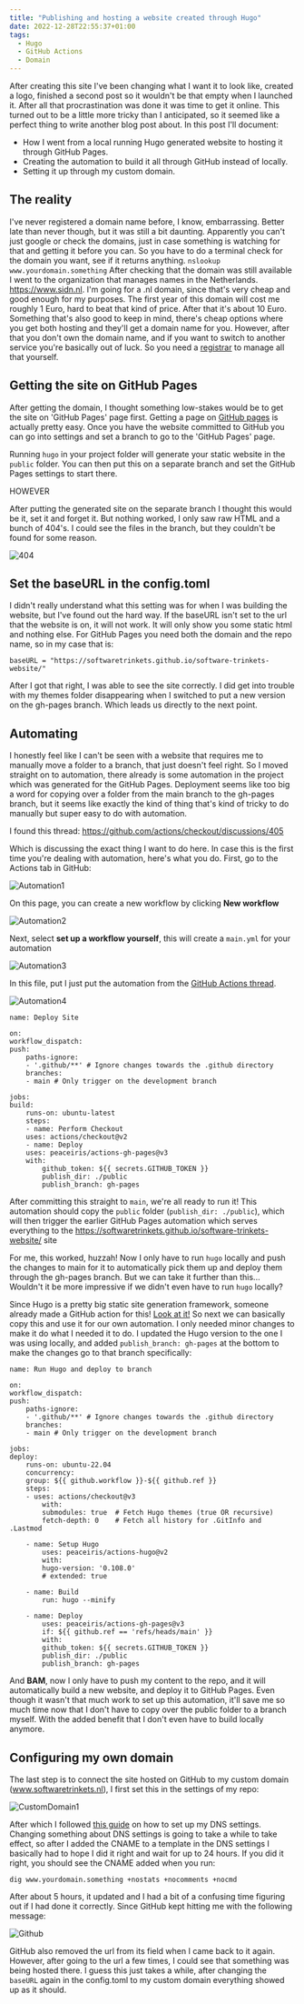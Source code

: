 ```yaml
---
title: "Publishing and hosting a website created through Hugo"
date: 2022-12-28T22:55:37+01:00
tags:
  - Hugo
  - GitHub Actions
  - Domain
---
```


After creating this site I've been changing what I want it to look like, created a logo, finished a second post so it wouldn't be that empty when I launched it. After all that procrastination was done it was time to get it online. 
This turned out to be a little more tricky than I anticipated, so it seemed like a perfect thing to write another blog post about. In this post I'll document:
- How I went from a local running Hugo generated website to hosting it through GitHub Pages.
- Creating the automation to build it all through GitHub instead of locally.
- Setting it up through my custom domain. 

## The reality

I've never registered a domain name before, I know, embarrassing. Better late than never though, but it was still a bit daunting. Apparently you can't just google or check the domains, just in case something is watching for that and getting it before you can. So you have to do a terminal check for the domain you want, see if it returns anything. 
`nslookup www.yourdomain.something`
After checking that the domain was still available I went to the organization that manages names in the Netherlands. https://www.sidn.nl. I'm going for a .nl domain, since that's very cheap and good enough for my purposes. The first year of this domain will cost me roughly 1 Euro, hard to beat that kind of price. After that it's about 10 Euro. 
Something that's also good to keep in mind, there's cheap options where you get both hosting and they'll get a domain name for you. However, after that you don't own the domain name, and if you want to switch to another service you're basically out of luck. So you need a [registrar](https://en.wikipedia.org/wiki/Domain_name_registrar) to manage all that yourself. 

## Getting the site on GitHub Pages

After getting the domain, I thought something low-stakes would be to get the site on 'GitHub Pages' page first. 
Getting a page on [GitHub pages](https://pages.github.com) is actually pretty easy. Once you have the website committed to GitHub you can go into settings and set a branch to go to the 'GitHub Pages' page. 

Running `hugo` in your project folder will generate your static website in the `public` folder. You can then put this on a separate branch and set the GitHub Pages settings to start there. 

HOWEVER

After putting the generated site on the separate branch I thought this would be it, set it and forget it. But nothing worked, I only saw raw HTML and a bunch of 404's. I could see the files in the branch, but they couldn't be found for some reason. 

![404](PublishedSite404.png)

## Set the baseURL in the config.toml

I didn't really understand what this setting was for when I was building the website, but I've found out the hard way. If the baseURL isn't set to the url that the website is on, it will not work. It will only show you some static html and nothing else. 
For GitHub Pages you need both the domain and the repo name, so in my case that is:
    
    baseURL = "https://softwaretrinkets.github.io/software-trinkets-website/"

After I got that right, I was able to see the site correctly. I did get into trouble with my themes folder disappearing when I switched to put a new version on the gh-pages branch. Which leads us directly to the next point.

## Automating 

I honestly feel like I can't be seen with a website that requires me to manually move a folder to a branch, that just doesn't feel right. So I moved straight on to automation, there already is some automation in the project which was generated for the GitHub Pages. 
Deployment seems like too big a word for copying over a folder from the main branch to the gh-pages branch, but it seems like exactly the kind of thing that's kind of tricky to do manually but super easy to do with automation. 

I found this thread: 
https://github.com/actions/checkout/discussions/405

Which is discussing the exact thing I want to do here. In case this is the first time you're dealing with automation, here's what you do. First, go to the Actions tab in GitHub:

![Automation1](Automation-1.png)

On this page, you can create a new workflow by clicking **New workflow**

![Automation2](Automation-2.png)

Next, select **set up a workflow yourself**, this will create a `main.yml` for your automation

![Automation3](Automation-3.png)

In this file, put I just put the automation from the [GitHub Actions thread](https://github.com/actions/checkout/discussions/405).

![Automation4](Automation-4.png)


    name: Deploy Site

    on:
    workflow_dispatch:
    push:
        paths-ignore:
        - '.github/**' # Ignore changes towards the .github directory
        branches:
        - main # Only trigger on the development branch

    jobs:
    build:
        runs-on: ubuntu-latest
        steps:
        - name: Perform Checkout
        uses: actions/checkout@v2
        - name: Deploy
        uses: peaceiris/actions-gh-pages@v3
        with:
            github_token: ${{ secrets.GITHUB_TOKEN }}
            publish_dir: ./public
            publish_branch: gh-pages

After committing this straight to `main`, we're all ready to run it! This automation should copy the `public` folder (`publish_dir: ./public`), which will then trigger the earlier GitHub Pages automation which serves everything to the https://softwaretrinkets.github.io/software-trinkets-website/ site

For me, this worked, huzzah! Now I only have to run `hugo` locally and push the changes to main for it to automatically pick them up and deploy them through the gh-pages branch.
But we can take it further than this... Wouldn't it be more impressive if we didn't even have to run `hugo` locally?

Since Hugo is a pretty big static site generation framework, someone already made a GitHub action for this! [Look at it!](https://github.com/marketplace/actions/hugo-setup) So next we can basically copy this and use it for our own automation. I only needed minor changes to make it do what I needed it to do. I updated the Hugo version to the one I was using locally, and added `publish_branch: gh-pages` at the bottom to make the changes go to that branch specifically:

    name: Run Hugo and deploy to branch

    on:
    workflow_dispatch:
    push:
        paths-ignore:
        - '.github/**' # Ignore changes towards the .github directory
        branches:
        - main # Only trigger on the development branch

    jobs:
    deploy:
        runs-on: ubuntu-22.04
        concurrency:
        group: ${{ github.workflow }}-${{ github.ref }}
        steps:
        - uses: actions/checkout@v3
            with:
            submodules: true  # Fetch Hugo themes (true OR recursive)
            fetch-depth: 0    # Fetch all history for .GitInfo and .Lastmod

        - name: Setup Hugo
            uses: peaceiris/actions-hugo@v2
            with:
            hugo-version: '0.108.0'
            # extended: true

        - name: Build
            run: hugo --minify

        - name: Deploy
            uses: peaceiris/actions-gh-pages@v3
            if: ${{ github.ref == 'refs/heads/main' }}
            with:
            github_token: ${{ secrets.GITHUB_TOKEN }}
            publish_dir: ./public
            publish_branch: gh-pages

And **BAM**, now I only have to push my content to the repo, and it will automatically build a new website, and deploy it to GitHub Pages. Even though it wasn't that much work to set up this automation, it'll save me so much time now that I don't have to copy over the public folder to a branch myself. With the added benefit that I don't even have to build locally anymore. 

## Configuring my own domain

The last step is to connect the site hosted on GitHub to my custom domain (www.softwaretrinkets.nl), I first set this in the settings of my repo:

![CustomDomain1](CustomDomain-1.png)

After which I followed [this guide](https://docs.github.com/en/pages/configuring-a-custom-domain-for-your-github-pages-site/managing-a-custom-domain-for-your-github-pages-site) on how to set up my DNS settings. 
Changing something about DNS settings is going to take a while to take effect, so after I added the CNAME to a template in the DNS settings I basically had to hope I did it right and wait for up to 24 hours. 
If you did it right, you should see the CNAME added when you run:

    dig www.yourdomain.something +nostats +nocomments +nocmd

After about 5 hours, it updated and I had a bit of a confusing time figuring out if I had done it correctly. Since GitHub kept hitting me with the following message:

![Github](Github-1.png)

GitHub also removed the url from its field when I came back to it again. However, after going to the url a few times, I could see that something was being hosted there. 
I guess this just takes a while, after changing the `baseURL` again in the config.toml to my custom domain everything showed up as it should. 
